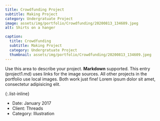 ```yaml
---
title: Crowdfunding Project
subtitle: Making Project
category: Undergratuate Project
image: assets/img/portfolio/Crowdfunding/20200813_134609.jpeg
alt: Shirts on a hanger

caption:
  title: Crowdfunding
  subtitle: Making Project
  category: Undergratuate Project
  thumbnail: assets/img/portfolio/Crowdfunding/20200813_134609.jpeg
---
```


Use this area to describe your project. **Markdown** supported. This entry (project1.md) uses links for the image sources. All other projects in the portfolio use local images. Both work just fine! Lorem ipsum dolor sit amet, consectetur adipisicing elit.

{:.list-inline}

- Date: January 2017
- Client: Threads
- Category: Illustration
